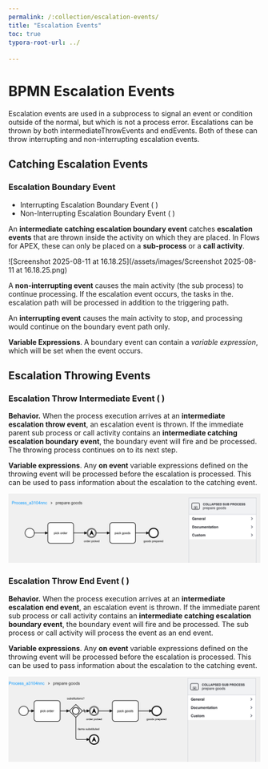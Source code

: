 ```yaml
---
permalink: /:collection/escalation-events/
title: "Escalation Events"
toc: true
typora-root-url: ../

---
```


# BPMN Escalation Events

Escalation events are used in a subprocess to signal an event or condition outside of the normal, but which is not a process error.  Escalations can be thrown by both intermediateThrowEvents and endEvents.  Both of these can throw interrupting and non-interrupting escalation events.

## Catching Escalation Events

### Escalation Boundary Event

- Interrupting Escalation Boundary Event ( <span class="bpmn-icon bpmn-icon-intermediate-event-catch-escalation"></span> )
- Non-Interrupting Escalation Boundary Event ( <span class="bpmn-icon bpmn-icon-intermediate-event-catch-non-interrupting-escalation"></span> )

An **intermediate catching escalation boundary event** catches **escalation events** that are thrown inside the activity on which they are placed.  In Flows for APEX, these can only be placed on a **sub-process** or a **call activity**. 

![Screenshot 2025-08-11 at 16.18.25](/assets/images/Screenshot 2025-08-11 at 16.18.25.png)

A **non-interrupting event** causes the main activity (the sub process) to continue processing.  If the escalation event occurs, the tasks in the. escalation path will be processed in addition to the triggering path.

An **interrupting event** causes the main activity to stop, and processing would continue on the boundary event path only.

**Variable Expressions**.  A boundary event can contain a *variable expression*, which will be set when the event occurs.

## Escalation Throwing Events

### Escalation Throw Intermediate Event ( <span class="bpmn-icon bpmn-icon-intermediate-event-throw-escalation"></span> )

**Behavior.**  When the process execution arrives at an **intermediate escalation throw event**, an escalation event is thrown.  If the immediate parent sub process or call activity contains an **intermediate catching escalation boundary event**, the boundary event will fire and be processed.  The throwing process continues on to its next step.

**Variable expressions**.  Any **on event** variable expressions defined on the throwing event will be processed before the escalation is processed.  This can be used to pass information about the escalation to the catching event. 

![intermediate escalation throw event example](/assets/images/intermed-escalation-event-use.png)

### Escalation Throw End Event  ( <span class="bpmn-icon bpmn-icon-end-event-escalation"></span> ) 

**Behavior.**  When the process execution arrives at an **intermediate escalation end event**, an escalation event is thrown.  If the immediate parent sub process or call activity contains an **intermediate catching escalation boundary event**, the boundary event will fire and be processed.  The sub process or call activity will process the event as an end event.

**Variable expressions**.  Any **on event** variable expressions defined on the throwing event will be processed before the escalation is processed.  This can be used to pass information about the escalation to the catching event. 

![escalation end event example](/assets/images/escalation-end-event-use.png)
